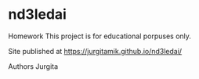 # nd3ledai

Homework 
This project is for educational porpuses only. 

Site published at https://jurgitamik.github.io/nd3ledai/

Authors
Jurgita
